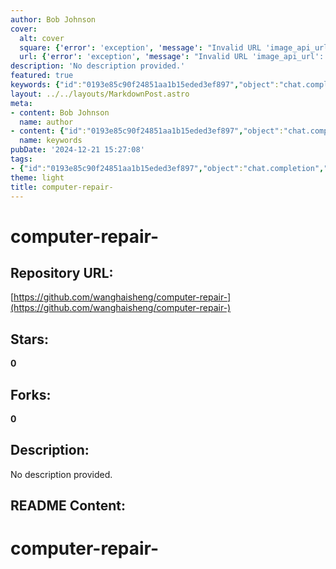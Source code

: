```yaml
---
author: Bob Johnson
cover:
  alt: cover
  square: {'error': 'exception', 'message': "Invalid URL 'image_api_url': No scheme supplied. Perhaps you meant https://image_api_url?"}
  url: {'error': 'exception', 'message': "Invalid URL 'image_api_url': No scheme supplied. Perhaps you meant https://image_api_url?"}
description: 'No description provided.'
featured: true
keywords: {"id":"0193e85c90f24851aa1b15eded3ef897","object":"chat.completion","created":1734770200,"model":"Qwen/Qwen2.5-7B-Instruct","choices":[{"index":0,"message":{"role":"assistant","content":"Based on the given text, the keywords and tags are:\n\nKeywords: computer repair\nTags: #computer-repair"},"finish_reason":"stop"}],"usage":{"prompt_tokens":51,"completion_tokens":23,"total_tokens":74},"system_fingerprint":""}
layout: ../../layouts/MarkdownPost.astro
meta:
- content: Bob Johnson
  name: author
- content: {"id":"0193e85c90f24851aa1b15eded3ef897","object":"chat.completion","created":1734770200,"model":"Qwen/Qwen2.5-7B-Instruct","choices":[{"index":0,"message":{"role":"assistant","content":"Based on the given text, the keywords and tags are:\n\nKeywords: computer repair\nTags: #computer-repair"},"finish_reason":"stop"}],"usage":{"prompt_tokens":51,"completion_tokens":23,"total_tokens":74},"system_fingerprint":""}
  name: keywords
pubDate: '2024-12-21 15:27:08'
tags:
- {"id":"0193e85c90f24851aa1b15eded3ef897","object":"chat.completion","created":1734770200,"model":"Qwen/Qwen2.5-7B-Instruct","choices":[{"index":0,"message":{"role":"assistant","content":"Based on the given text, the keywords and tags are:\n\nKeywords: computer repair\nTags: #computer-repair"},"finish_reason":"stop"}],"usage":{"prompt_tokens":51,"completion_tokens":23,"total_tokens":74},"system_fingerprint":""}
theme: light
title: computer-repair-
---
```


# computer-repair-

## Repository URL: 
[https://github.com/wanghaisheng/computer-repair-](https://github.com/wanghaisheng/computer-repair-)

## Stars: 
**0**

## Forks: 
**0**

## Description: 
No description provided.

## README Content: 
# computer-repair-
